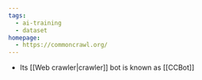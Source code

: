 ```yaml
---
tags:
  - ai-training
  - dataset
homepage:
  - https://commoncrawl.org/
---
```

- Its [[Web crawler|crawler]] bot is known as [[CCBot]]